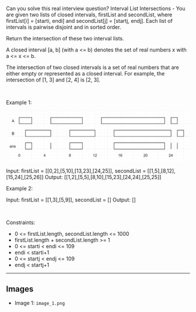 Can you solve this real interview question? Interval List Intersections - You are given two lists of closed intervals, firstList and secondList, where firstList[i] = [starti, endi] and secondList[j] = [startj, endj]. Each list of intervals is pairwise disjoint and in sorted order.

Return the intersection of these two interval lists.

A closed interval [a, b] (with a <= b) denotes the set of real numbers x with a <= x <= b.

The intersection of two closed intervals is a set of real numbers that are either empty or represented as a closed interval. For example, the intersection of [1, 3] and [2, 4] is [2, 3].

 

Example 1:

![Example 1](./image_1.png)


Input: firstList = [[0,2],[5,10],[13,23],[24,25]], secondList = [[1,5],[8,12],[15,24],[25,26]]
Output: [[1,2],[5,5],[8,10],[15,23],[24,24],[25,25]]


Example 2:


Input: firstList = [[1,3],[5,9]], secondList = []
Output: []


 

Constraints:

 * 0 <= firstList.length, secondList.length <= 1000
 * firstList.length + secondList.length >= 1
 * 0 <= starti < endi <= 109
 * endi < starti+1
 * 0 <= startj < endj <= 109
 * endj < startj+1

---

## Images

- Image 1: `image_1.png`

